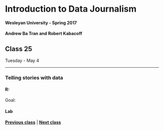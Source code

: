 # Introduction to Data Journalism
  
#### Wesleyan University - Spring 2017
  
**Andrew Ba Tran and Robert Kabacoff**
  
## Class 25
Tuesday - May 4
                             
----
                             
### Telling stories with data
                             
#### R: 
                             
Goal: 
                             
#### Lab

                   
**[Previous class](class24.md)** | **[Next class](26.md)**

